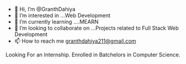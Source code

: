 - 👋 Hi, I’m @GranthDahiya
- 👀 I’m interested in ...Web Development
- 🌱 I’m currently learning ....MEARN
- 💞️ I’m looking to collaborate on ...Projects related to Full Stack Web Development
- 📫 How to reach me granthdahiya211@gmail.com
 
<!---
GranthDahiya/GranthDahiya is a ✨ special ✨ repository because its `README.md` (this file) appears on your GitHub profile.
You can click the Preview link to take a look at your changes.
--->
Looking For an Internship.
Enrolled in Batchelors in Computer Science.
